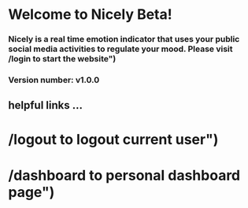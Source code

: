 # Welcome to Nicely Beta!
### Nicely is a real time emotion indicator that uses your public social media activities to regulate your mood. Please visit /login to start the website")
### Version number: v1.0.0

## helpful links ...
# /logout to logout current user")
# /dashboard to personal dashboard page")
